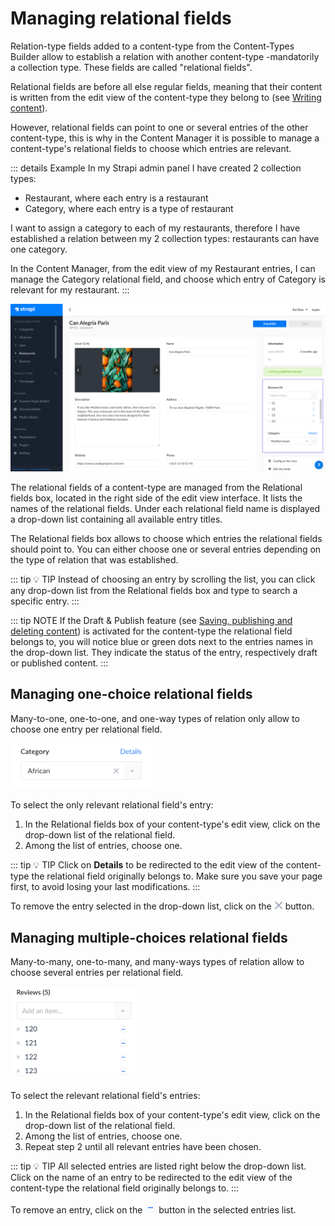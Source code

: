 # Managing relational fields

Relation-type fields added to a content-type from the Content-Types Builder allow to establish a relation with another content-type -mandatorily a collection type. These fields are called "relational fields".

Relational fields are before all else regular fields, meaning that their content is written from the edit view of the content-type they belong to (see [Writing content](writing-content.md)).

However, relational fields can point to one or several entries of the other content-type, this is why in the Content Manager it is possible to manage a content-type's relational fields to choose which entries are relevant.

::: details Example
In my Strapi admin panel I have created 2 collection types:

- Restaurant, where each entry is a restaurant
- Category, where each entry is a type of restaurant

I want to assign a category to each of my restaurants, therefore I have established a relation between my 2 collection types: restaurants can have one category.

In the Content Manager, from the edit view of my Restaurant entries, I can manage the Category relational field, and choose which entry of Category is relevant for my restaurant.
:::

![Relational fields box in the edit view](../assets/content-manager/edit-view_relational-fields.png)

The relational fields of a content-type are managed from the Relational fields box, located in the right side of the edit view interface. It lists the names of the relational fields. Under each relational field name is displayed a drop-down list containing all available entry titles.

The Relational fields box allows to choose which entries the relational fields should point to. You can either choose one or several entries depending on the type of relation that was established.

::: tip 💡 TIP
Instead of choosing an entry by scrolling the list, you can click any drop-down list from the Relational fields box and type to search a specific entry.
:::

::: tip NOTE
If the Draft & Publish feature (see [Saving, publishing and deleting content](saving-and-publishing-content.md)) is activated for the content-type the relational field belongs to, you will notice blue or green dots next to the entries names in the drop-down list. They indicate the status of the entry, respectively draft or published content.
:::

## Managing one-choice relational fields

Many-to-one, one-to-one, and one-way types of relation only allow to choose one entry per relational field.

<img src="../assets/content-manager/RF_one-choice.png" width="45%">

To select the only relevant relational field's entry:

1. In the Relational fields box of your content-type's edit view, click on the drop-down list of the relational field.
2. Among the list of entries, choose one.

::: tip 💡 TIP
Click on **Details** to be redirected to the edit view of the content-type the relational field originally belongs to. Make sure you save your page first, to avoid losing your last modifications.
:::

To remove the entry selected in the drop-down list, click on the ![icon delete](../assets/content-manager/icon_delete6.png) button.

## Managing multiple-choices relational fields

Many-to-many, one-to-many, and many-ways types of relation allow to choose several entries per relational field.

<img src="../assets/content-manager/RF_multiple-choices.png" width="40%">

To select the relevant relational field's entries:

1. In the Relational fields box of your content-type's edit view, click on the drop-down list of the relational field.
2. Among the list of entries, choose one.
3. Repeat step 2 until all relevant entries have been chosen.

::: tip 💡 TIP
All selected entries are listed right below the drop-down list. Click on the name of an entry to be redirected to the edit view of the content-type the relational field originally belongs to.
:::

To remove an entry, click on the ![icon delete](../assets/content-manager/icon_delete5.png) button in the selected entries list.
